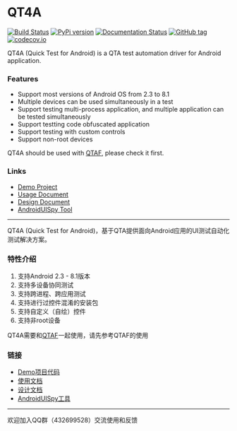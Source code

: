 # QT4A

[![Build Status](https://travis-ci.org/Tencent/QT4A.svg?branch=master)](https://travis-ci.org/Tencent/QT4A) 
[![PyPi version](https://img.shields.io/pypi/v/qt4a.svg)](https://pypi.python.org/pypi/qt4a/) 
[![Documentation Status](https://readthedocs.org/projects/qt4a/badge/?version=latest)](https://qt4a.readthedocs.io/zh_CN/latest/?badge=latest)
[![GitHub tag](https://img.shields.io/github/tag/Tencent/QT4A.svg)](https://GitHub.com/Tencent/QT4A/tags/)
[![codecov.io](https://codecov.io/github/tencent/QT4A/coverage.svg?branch=master)](https://codecov.io/github/tencent/QT4A)

QT4A (Quick Test for Android) is a QTA test automation driver for Android application.

### Features

 * Support most versions of Android OS from 2.3 to 8.1 
 * Multiple devices can be used simultaneously in a test
 * Support testing multi-process application, and multiple application can be tested simultaneously
 * Support testting code obfuscated application
 * Support testing with custom controls
 * Support non-root devices
 
QT4A should be used with [QTAF](https://github.com/Tencent/QTAF), please check it first.

### Links
* [Demo Project](https://github.com/qtacore/QT4ADemoProj)
* [Usage Document](https://qt4a.readthedocs.io/zh_CN/latest)
* [Design Document](https://github.com/Tencent/QT4A/blob/master/design.md)
* [AndroidUISpy Tool](https://github.com/qtacore/AndroidUISpy/blob/master/usage.md)

------------------------------

QT4A (Quick Test for Android)，基于QTA提供面向Android应用的UI测试自动化测试解决方案。

### 特性介绍

1. 支持Android 2.3 - 8.1版本
2. 支持多设备协同测试
3. 支持跨进程、跨应用测试
4. 支持进行过控件混淆的安装包
5. 支持自定义（自绘）控件
6. 支持非root设备

QT4A需要和[QTAF](https://github.com/Tencent/QTAF)一起使用，请先参考QTAF的使用

### 链接

* [Demo项目代码](https://github.com/qtacore/QT4ADemoProj)
* [使用文档](https://qt4a.readthedocs.io/zh_CN/latest)
* [设计文档](https://github.com/Tencent/QT4A/blob/master/design.md)
* [AndroidUISpy工具](https://github.com/qtacore/AndroidUISpy/blob/master/usage.md)

------------------------------

欢迎加入QQ群（432699528）交流使用和反馈
